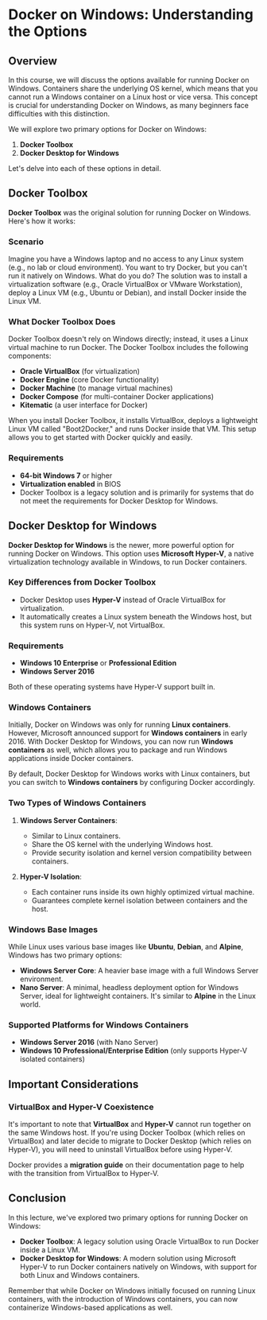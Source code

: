 # Docker on Windows: Understanding the Options

## Overview

In this course, we will discuss the options available for running Docker on Windows. Containers share the underlying OS kernel, which means that you cannot run a Windows container on a Linux host or vice versa. This concept is crucial for understanding Docker on Windows, as many beginners face difficulties with this distinction.

We will explore two primary options for Docker on Windows:

1. **Docker Toolbox**
2. **Docker Desktop for Windows**

Let's delve into each of these options in detail.

## Docker Toolbox

**Docker Toolbox** was the original solution for running Docker on Windows. Here's how it works:

### Scenario

Imagine you have a Windows laptop and no access to any Linux system (e.g., no lab or cloud environment). You want to try Docker, but you can't run it natively on Windows. What do you do? The solution was to install a virtualization software (e.g., Oracle VirtualBox or VMware Workstation), deploy a Linux VM (e.g., Ubuntu or Debian), and install Docker inside the Linux VM.

### What Docker Toolbox Does

Docker Toolbox doesn't rely on Windows directly; instead, it uses a Linux virtual machine to run Docker. The Docker Toolbox includes the following components:

* **Oracle VirtualBox** (for virtualization)
* **Docker Engine** (core Docker functionality)
* **Docker Machine** (to manage virtual machines)
* **Docker Compose** (for multi-container Docker applications)
* **Kitematic** (a user interface for Docker)

When you install Docker Toolbox, it installs VirtualBox, deploys a lightweight Linux VM called "Boot2Docker," and runs Docker inside that VM. This setup allows you to get started with Docker quickly and easily.

### Requirements

* **64-bit Windows 7** or higher
* **Virtualization enabled** in BIOS
* Docker Toolbox is a legacy solution and is primarily for systems that do not meet the requirements for Docker Desktop for Windows.

## Docker Desktop for Windows

**Docker Desktop for Windows** is the newer, more powerful option for running Docker on Windows. This option uses **Microsoft Hyper-V**, a native virtualization technology available in Windows, to run Docker containers.

### Key Differences from Docker Toolbox

* Docker Desktop uses **Hyper-V** instead of Oracle VirtualBox for virtualization.
* It automatically creates a Linux system beneath the Windows host, but this system runs on Hyper-V, not VirtualBox.

### Requirements

* **Windows 10 Enterprise** or **Professional Edition**
* **Windows Server 2016**

Both of these operating systems have Hyper-V support built in.

### Windows Containers

Initially, Docker on Windows was only for running **Linux containers**. However, Microsoft announced support for **Windows containers** in early 2016. With Docker Desktop for Windows, you can now run **Windows containers** as well, which allows you to package and run Windows applications inside Docker containers.

By default, Docker Desktop for Windows works with Linux containers, but you can switch to **Windows containers** by configuring Docker accordingly.

### Two Types of Windows Containers

1. **Windows Server Containers**:

   * Similar to Linux containers.
   * Share the OS kernel with the underlying Windows host.
   * Provide security isolation and kernel version compatibility between containers.

2. **Hyper-V Isolation**:

   * Each container runs inside its own highly optimized virtual machine.
   * Guarantees complete kernel isolation between containers and the host.

### Windows Base Images

While Linux uses various base images like **Ubuntu**, **Debian**, and **Alpine**, Windows has two primary options:

* **Windows Server Core**: A heavier base image with a full Windows Server environment.
* **Nano Server**: A minimal, headless deployment option for Windows Server, ideal for lightweight containers. It's similar to **Alpine** in the Linux world.

### Supported Platforms for Windows Containers

* **Windows Server 2016** (with Nano Server)
* **Windows 10 Professional/Enterprise Edition** (only supports Hyper-V isolated containers)

## Important Considerations

### VirtualBox and Hyper-V Coexistence

It's important to note that **VirtualBox** and **Hyper-V** cannot run together on the same Windows host. If you're using Docker Toolbox (which relies on VirtualBox) and later decide to migrate to Docker Desktop (which relies on Hyper-V), you will need to uninstall VirtualBox before using Hyper-V.

Docker provides a **migration guide** on their documentation page to help with the transition from VirtualBox to Hyper-V.

## Conclusion

In this lecture, we've explored two primary options for running Docker on Windows:

* **Docker Toolbox**: A legacy solution using Oracle VirtualBox to run Docker inside a Linux VM.
* **Docker Desktop for Windows**: A modern solution using Microsoft Hyper-V to run Docker containers natively on Windows, with support for both Linux and Windows containers.

Remember that while Docker on Windows initially focused on running Linux containers, with the introduction of Windows containers, you can now containerize Windows-based applications as well.
